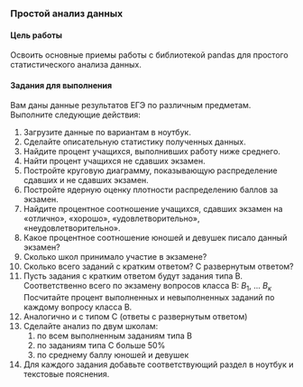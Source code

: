 ### Простой анализ данных

#### Цель работы

Освоить основные приемы работы с библиотекой pandas для простого статистического анализа данных.

#### Задания для выполнения

Вам даны данные результатов ЕГЭ по различным предметам. Выполните следующие действия:

1. Загрузите данные по вариантам в ноутбук.
2. Сделайте описательную статистику полученных данных.
3. Найдите процент учащихся, выполнивших работу ниже среднего.
4. Найти процент учащихся не сдавших экзамен.
5. Постройте круговую диаграмму, показывающую распределение сдавших и не сдавших экзамен.
6. Постройте ядерную оценку плотности распределению баллов за экзамен. 
7. Найдите процентное соотношение учащихся, сдавших экзамен на «отлично», «хорошо», «удовлетворительно», «неудовлетворительно».
8. Какое процентное соотношение юношей и девушек писало данный экзамен? 
9. Сколько школ принимало участие в экзамене?
1. Сколько всего заданий с кратким ответом? С развернутым ответом?
2. Пусть задания с кратким ответом будут задания типа В. Соответственно всего по экзамену вопросов класса В: $В_1$, ... $В_к$ Посчитайте процент выполненных и невыполненных заданий по каждому вопросу класса В. 
3. Аналогично и с типом С (ответы с развернутым ответом)
4. Сделайте анализ по двум школам:
    1. по всем выполненным заданиям типа В
    2. по заданиям типа С больше 50%
    3. по среднему баллу юношей и девушек
1. Для каждого задания добавьте соответствующий раздел в ноутбук и текстовые пояснения.
